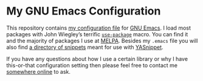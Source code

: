My GNU Emacs Configuration
==========================

This repository contains [my configuration file](./.emacs) for
[GNU Emacs][].  I load most packages with John Wiegley’s terrific
[<code>use-package</code>][use-package] macro.  You can find it and
the majority of packages I use at [MELPA][].  Besides my `.emacs` file
you will also find [a directory of snippets](./snippets/) meant for
use with [YASnippet][].

If you have any questions about how I use a certain library or why I
have this-or-that configuration setting then please feel free to
contact me [somewhere online](http://ericjmritz.name/about/) to ask.



[GNU Emacs]: http://www.gnu.org/software/emacs/ "Official GNU Emacs Home"
[use-package]: https://github.com/jwiegley/use-package "The use-package Utility"
[MELPA]: http://melpa.milkbox.net/ "Milkypostman's Emacs Lisp Package Archive"
[YASnippet]: https://github.com/capitaomorte/yasnippet "A Template System for Emacs"
